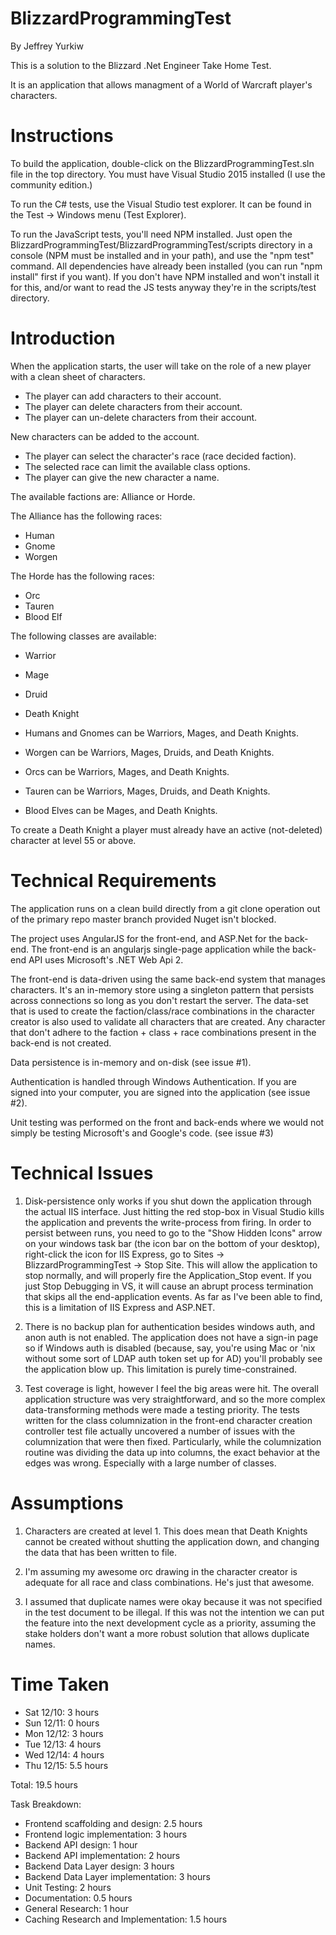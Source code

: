 # BlizzardProgrammingTest

By Jeffrey Yurkiw

This is a solution to the Blizzard .Net Engineer Take Home Test.

It is an application that allows managment of a World of Warcraft player's characters.

# Instructions

To build the application, double-click on the BlizzardProgrammingTest.sln file in the top directory. You must have Visual Studio 2015 installed (I use the community edition.)

To run the C# tests, use the Visual Studio test explorer. It can be found in the Test -> Windows  menu (Test Explorer).

To run the JavaScript tests, you'll need NPM installed. Just open the BlizzardProgrammingTest/BlizzardProgrammingTest/scripts directory in a console (NPM must be installed and in your path), and use the "npm test" command. All dependencies have already been installed (you can run "npm install" first if you want). If you don't have NPM installed and won't install it for this, and/or want to read the JS tests anyway they're in the scripts/test directory.

# Introduction

When the application starts, the user will take on the role of a new player with a clean sheet of characters.

* The player can add characters to their account.
* The player can delete characters from their account.
* The player can un-delete characters from their account.

New characters can be added to the account.

* The player can select the character's race (race decided faction).
* The selected race can limit the available class options.
* The player can give the new character a name.

The available factions are: Alliance or Horde.

The Alliance has the following races:
* Human
* Gnome
* Worgen

The Horde has the following races:
* Orc
* Tauren
* Blood Elf

The following classes are available:
* Warrior
* Mage
* Druid
* Death Knight

* Humans and Gnomes can be Warriors, Mages, and Death Knights.
* Worgen can be Warriors, Mages, Druids, and Death Knights.
* Orcs can be Warriors, Mages, and Death Knights.
* Tauren can be Warriors, Mages, Druids, and Death Knights.
* Blood Elves can be Mages, and Death Knights.

To create a Death Knight a player must already have an active (not-deleted) character at level 55 or above.

# Technical Requirements
The application runs on a clean build directly from a git clone operation out of the primary repo master branch provided Nuget isn't blocked.

The project uses AngularJS for the front-end, and ASP.Net for the back-end. The front-end is an angularjs single-page application while the back-end API uses Microsoft's .NET Web Api 2.

The front-end is data-driven using the same back-end system that manages characters. It's an in-memory store using a singleton pattern that persists across connections so long as you don't restart the server. The data-set that is used to create the faction/class/race combinations in the character creator is also used to validate all characters that are created. Any character that don't adhere to the faction + class + race combinations present in the back-end is not created.

Data persistence is in-memory and on-disk (see issue #1).

Authentication is handled through Windows Authentication. If you are signed into your computer, you are signed into the application (see issue #2).

Unit testing was performed on the front and back-ends where we would not simply be testing Microsoft's and Google's code. (see issue #3)

# Technical Issues

1. Disk-persistence only works if you shut down the application through the actual IIS interface. Just hitting the red stop-box in Visual Studio kills the application and prevents the write-process from firing. In order to persist between runs, you need to go to the "Show Hidden Icons" arrow on your windows task bar (the icon bar on the bottom of your desktop), right-click the icon for IIS Express, go to Sites -> BlizzardProgrammingTest -> Stop Site. This will allow the application to stop normally, and will properly fire the Application_Stop event. If you just Stop Debugging in VS, it will cause an abrupt process termination that skips all the end-application events. As far as I've been able to find, this is a limitation of IIS Express and ASP.NET.

2. There is no backup plan for authentication besides windows auth, and anon auth is not enabled. The application does not have a sign-in page so if Windows auth is disabled (because, say, you're using Mac or 'nix without some sort of LDAP auth token set up for AD) you'll probably see the application blow up. This limitation is purely time-constrained.

3. Test coverage is light, however I feel the big areas were hit. The overall application structure was very straightforward, and so the more complex data-transforming methods were made a testing priority. The tests written for the class columnization in the front-end character creation controller test file actually uncovered a number of issues with the columnization that were then fixed. Particularly, while the columnization routine was dividing the data up into columns, the exact behavior at the edges was wrong. Especially with a large number of classes.

# Assumptions

1. Characters are created at level 1. This does mean that Death Knights cannot be created without shutting the application down, and changing the data that has been written to file.

2. I'm assuming my awesome orc drawing in the character creator is adequate for all race and class combinations. He's just that awesome.

3. I assumed that duplicate names were okay because it was not specified in the test document to be illegal. If this was not the intention we can put the feature into the next development cycle as a priority, assuming the stake holders don't want a more robust solution that allows duplicate names.

# Time Taken

* Sat 12/10: 3 hours
* Sun 12/11: 0 hours
* Mon 12/12: 3 hours
* Tue 12/13: 4 hours
* Wed 12/14: 4 hours
* Thu 12/15: 5.5 hours

Total: 19.5 hours

Task Breakdown:

* Frontend scaffolding and design: 2.5 hours
* Frontend logic implementation: 3 hours
* Backend API design: 1 hour
* Backend API implementation: 2 hours
* Backend Data Layer design: 3 hours
* Backend Data Layer implementation: 3 hours
* Unit Testing: 2 hours
* Documentation: 0.5 hours
* General Research: 1 hour
* Caching Research and Implementation: 1.5 hours
